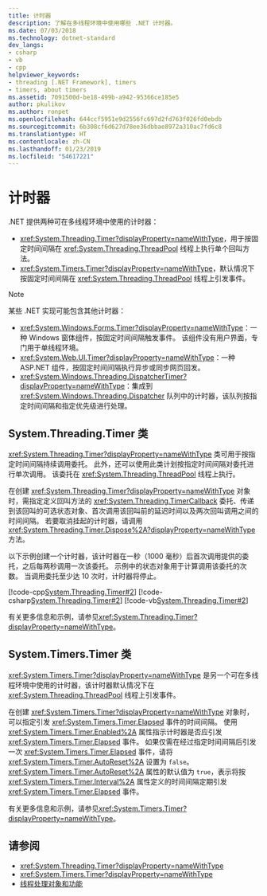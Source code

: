 ```yaml
---
title: 计时器
description: 了解在多线程环境中使用哪些 .NET 计时器。
ms.date: 07/03/2018
ms.technology: dotnet-standard
dev_langs:
- csharp
- vb
- cpp
helpviewer_keywords:
- threading [.NET Framework], timers
- timers, about timers
ms.assetid: 7091500d-be18-499b-a942-95366ce185e5
author: pkulikov
ms.author: ronpet
ms.openlocfilehash: 644ccf5951e9d2556fc697d2fd763f026fd0ebdb
ms.sourcegitcommit: 6b308cf6d627d78ee36dbbae8972a310ac7fd6c8
ms.translationtype: HT
ms.contentlocale: zh-CN
ms.lasthandoff: 01/23/2019
ms.locfileid: "54617221"
---
```

# <a name="timers"></a>计时器

.NET 提供两种可在多线程环境中使用的计时器：

- <xref:System.Threading.Timer?displayProperty=nameWithType>，用于按固定时间间隔在 <xref:System.Threading.ThreadPool> 线程上执行单个回叫方法。
- <xref:System.Timers.Timer?displayProperty=nameWithType>，默认情况下按固定时间间隔在 <xref:System.Threading.ThreadPool> 线程上引发事件。

> [!NOTE]
> 某些 .NET 实现可能包含其他计时器：
>
> - <xref:System.Windows.Forms.Timer?displayProperty=nameWithType>：一种 Windows 窗体组件，按固定时间间隔触发事件。 该组件没有用户界面，专门用于单线程环境。  
> - <xref:System.Web.UI.Timer?displayProperty=nameWithType>：一种 ASP.NET 组件，按固定时间间隔执行异步或同步网页回发。
> - <xref:System.Windows.Threading.DispatcherTimer?displayProperty=nameWithType>：集成到 <xref:System.Windows.Threading.Dispatcher> 队列中的计时器，该队列按指定时间间隔和指定优先级进行处理。

## <a name="the-systemthreadingtimer-class"></a>System.Threading.Timer 类

<xref:System.Threading.Timer?displayProperty=nameWithType> 类可用于按指定时间间隔持续调用委托。 此外，还可以使用此类计划按指定时间间隔对委托进行单次调用。 该委托在 <xref:System.Threading.ThreadPool> 线程上执行。

在创建 <xref:System.Threading.Timer?displayProperty=nameWithType> 对象时，需指定定义回叫方法的 <xref:System.Threading.TimerCallback> 委托、传递到该回叫的可选状态对象、首次调用该回叫前的延迟时间以及两次回叫调用之间的时间间隔。 若要取消挂起的计时器，请调用 <xref:System.Threading.Timer.Dispose%2A?displayProperty=nameWithType> 方法。

以下示例创建一个计时器，该计时器在一秒（1000 毫秒）后首次调用提供的委托，之后每两秒调用一次该委托。 示例中的状态对象用于计算调用该委托的次数。 当调用委托至少达 10 次时，计时器将停止。

[!code-cpp[System.Threading.Timer#2](../../../samples/snippets/cpp/VS_Snippets_CLR_System/system.Threading.Timer/CPP/source2.cpp#2)]
[!code-csharp[System.Threading.Timer#2](../../../samples/snippets/csharp/VS_Snippets_CLR_System/system.Threading.Timer/CS/source2.cs#2)]
[!code-vb[System.Threading.Timer#2](../../../samples/snippets/visualbasic/VS_Snippets_CLR_System/system.Threading.Timer/VB/source2.vb#2)]

有关更多信息和示例，请参见<xref:System.Threading.Timer?displayProperty=nameWithType>。

## <a name="the-systemtimerstimer-class"></a>System.Timers.Timer 类

<xref:System.Timers.Timer?displayProperty=nameWithType> 是另一个可在多线程环境中使用的计时器，该计时器默认情况下在 <xref:System.Threading.ThreadPool> 线程上引发事件。

在创建 <xref:System.Timers.Timer?displayProperty=nameWithType> 对象时，可以指定引发 <xref:System.Timers.Timer.Elapsed> 事件的时间间隔。 使用 <xref:System.Timers.Timer.Enabled%2A> 属性指示计时器是否应引发 <xref:System.Timers.Timer.Elapsed> 事件。 如果仅需在经过指定时间间隔后引发一次 <xref:System.Timers.Timer.Elapsed> 事件，请将 <xref:System.Timers.Timer.AutoReset%2A> 设置为 `false`。 <xref:System.Timers.Timer.AutoReset%2A> 属性的默认值为 `true`，表示将按 <xref:System.Timers.Timer.Interval%2A> 属性定义的时间间隔定期引发 <xref:System.Timers.Timer.Elapsed> 事件。

有关更多信息和示例，请参见<xref:System.Timers.Timer?displayProperty=nameWithType>。
  
## <a name="see-also"></a>请参阅

- <xref:System.Threading.Timer?displayProperty=nameWithType>
- <xref:System.Timers.Timer?displayProperty=nameWithType>
- [线程处理对象和功能](threading-objects-and-features.md)
